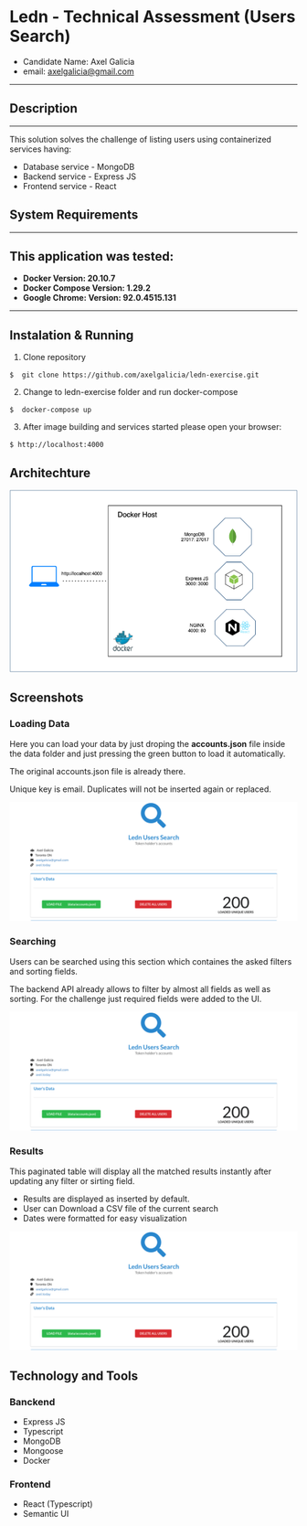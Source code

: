 # Ledn - Technical Assessment (Users Search)

- Candidate Name: Axel Galicia
- email: axelgalicia@gmail.com

---

## Description
---

This solution solves the challenge of listing users using containerized services having:

- Database service - MongoDB
- Backend service - Express JS
- Frontend service - React

## System Requirements
---

This application was tested:
---

- **Docker Version: 20.10.7**
- **Docker Compose Version: 1.29.2**
- **Google Chrome: Version:  92.0.4515.131**
---

## Instalation & Running

1. Clone repository

```
$  git clone https://github.com/axelgalicia/ledn-exercise.git
```

2. Change to ledn-exercise folder and run docker-compose

```
$  docker-compose up
```

3. After image building and services started please open your browser:

```
$ http://localhost:4000
```

## Architechture

![Diagram](https://github.com/axelgalicia/ledn-exercise/blob/master/images/ledn_diagram.png)


## Screenshots

### Loading Data

Here you can load your data by just droping the **accounts.json** file inside the data folder and just pressing the green button to load it automatically. 

The original accounts.json file is already there.

Unique key is email. Duplicates will not be inserted again or replaced.

![Diagram](https://github.com/axelgalicia/ledn-exercise/blob/master/images/load.png)


### Searching

Users can be searched using this section which containes the asked filters and sorting fields. 

The backend API already allows to filter by almost all fields as well as sorting. For the challenge just required fields were added to the UI.

![Diagram](https://github.com/axelgalicia/ledn-exercise/blob/master/images/load.png)


### Results

This paginated table will display all the matched results instantly after updating any filter or sirting field.

- Results are displayed as inserted by default.
- User can Download a CSV file of the current search
- Dates were formatted for easy visualization


![Diagram](https://github.com/axelgalicia/ledn-exercise/blob/master/images/load.png)


## Technology and Tools

### Banckend

- Express JS
- Typescript
- MongoDB
- Mongoose
- Docker

### Frontend

- React (Typescript)
- Semantic UI